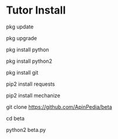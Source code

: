 # Tutor Install

pkg update

pkg upgrade

pkg install python

pkg install python2

pkg install git

pip2 install requests

pip2 install mechanize

git clone https://github.com/ApinPedia/beta

cd beta

python2 beta.py
